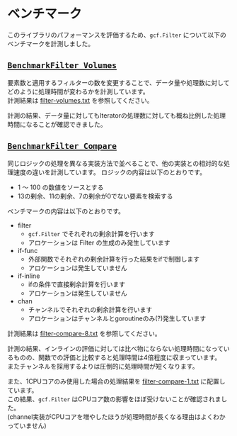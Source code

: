 # ベンチマーク

このライブラリのパフォーマンスを評価するため、`gcf.Filter` について以下のベンチマークを計測しました。

## [`BenchmarkFilter_Volumes`](filter_test.go#L10)

要素数と適用するフィルターの数を変更することで、データ量や処理数に対してどのように処理時間が変わるかを計測しています。  
計測結果は [filter-volumes.txt](filter-volumes.txt) を参照してください。

計測の結果、データ量に対してもIteratorの処理数に対しても概ね比例した処理時間になることが確認できました。

## [`BenchmarkFilter_Compare`](filter_test.go#L38)

同じロジックの処理を異なる実装方法で並べることで、他の実装との相対的な処理速度の違いを計測しています。
ロジックの内容は以下のとおりです。

- 1 ～ 100 の数値をソースとする
- 13の剰余、11の剰余、7の剰余が0でない要素を検索する

ベンチマークの内容は以下のとおりです。

- filter
  - `gcf.Filter` でそれぞれの剰余計算を行います
  - アロケーションは Filter の生成のみ発生しています
- if-func
  - 外部関数でそれぞれの剰余計算を行った結果をifで制御します
  - アロケーションは発生していません
- if-inline
  - ifの条件で直接剰余計算を行います
  - アロケーションは発生していません
- chan
  - チャンネルでそれぞれの剰余計算を行います
  - アロケーションはチャンネルとgoroutineのみ(?)発生しています

計測結果は [filter-compare-8.txt](filter-compare-8.txt) を参照してください。

計測の結果、インラインの評価に対しては比べ物にならない処理時間になっているものの、関数での評価と比較すると処理時間は4倍程度に収まっています。  
またチャンネルを採用するよりは圧倒的に処理時間が短くなります。

また、1CPUコアのみ使用した場合の処理結果を [filter-compare-1.txt](filter-compare-1.txt) に配置しています。  
この結果、`gcf.Filter` はCPUコア数の影響をほぼ受けないことが確認されました。  
(channel実装がCPUコアを増やしたほうが処理時間が長くなる理由はよくわかっていません)
